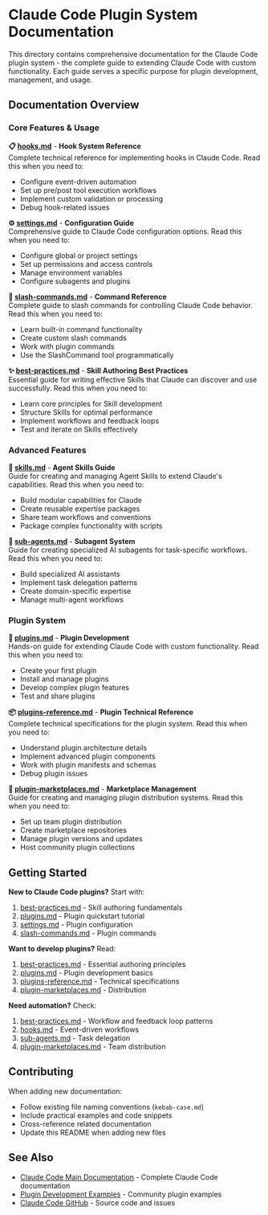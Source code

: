 # Claude Code Plugin System Documentation

This directory contains comprehensive documentation for the Claude Code plugin system - the complete guide to extending Claude Code with custom functionality. Each guide serves a specific purpose for plugin development, management, and usage.

## Documentation Overview

### Core Features & Usage

**📋 [hooks.md](hooks.md)** - **Hook System Reference**<br>
Complete technical reference for implementing hooks in Claude Code. Read this when you need to:
- Configure event-driven automation
- Set up pre/post tool execution workflows
- Implement custom validation or processing
- Debug hook-related issues

**⚙️ [settings.md](settings.md)** - **Configuration Guide**<br>
Comprehensive guide to Claude Code configuration options. Read this when you need to:
- Configure global or project settings
- Set up permissions and access controls
- Manage environment variables
- Configure subagents and plugins

**💬 [slash-commands.md](slash-commands.md)** - **Command Reference**<br>
Complete guide to slash commands for controlling Claude Code behavior. Read this when you need to:
- Learn built-in command functionality
- Create custom slash commands
- Work with plugin commands
- Use the SlashCommand tool programmatically

**✨ [best-practices.md](best-practices.md)** - **Skill Authoring Best Practices**<br>
Essential guide for writing effective Skills that Claude can discover and use successfully. Read this when you need to:
- Learn core principles for Skill development
- Structure Skills for optimal performance
- Implement workflows and feedback loops
- Test and iterate on Skills effectively

### Advanced Features

**🎯 [skills.md](skills.md)** - **Agent Skills Guide**<br>
Guide for creating and managing Agent Skills to extend Claude's capabilities. Read this when you need to:
- Build modular capabilities for Claude
- Create reusable expertise packages
- Share team workflows and conventions
- Package complex functionality with scripts

**🧠 [sub-agents.md](sub-agents.md)** - **Subagent System**<br>
Guide for creating specialized AI subagents for task-specific workflows. Read this when you need to:
- Build specialized AI assistants
- Implement task delegation patterns
- Create domain-specific expertise
- Manage multi-agent workflows

### Plugin System

**🔧 [plugins.md](plugins.md)** - **Plugin Development**<br>
Hands-on guide for extending Claude Code with custom functionality. Read this when you need to:
- Create your first plugin
- Install and manage plugins
- Develop complex plugin features
- Test and share plugins

**📦 [plugins-reference.md](plugins-reference.md)** - **Plugin Technical Reference**<br>
Complete technical specifications for the plugin system. Read this when you need to:
- Understand plugin architecture details
- Implement advanced plugin components
- Work with plugin manifests and schemas
- Debug plugin issues

**🏪 [plugin-marketplaces.md](plugin-marketplaces.md)** - **Marketplace Management**<br>
Guide for creating and managing plugin distribution systems. Read this when you need to:
- Set up team plugin distribution
- Create marketplace repositories
- Manage plugin versions and updates
- Host community plugin collections

## Getting Started

**New to Claude Code plugins?** Start with:
1. [best-practices.md](best-practices.md) - Skill authoring fundamentals
2. [plugins.md](plugins.md) - Plugin quickstart tutorial
3. [settings.md](settings.md) - Plugin configuration
4. [slash-commands.md](slash-commands.md) - Plugin commands

**Want to develop plugins?** Read:
1. [best-practices.md](best-practices.md) - Essential authoring principles
2. [plugins.md](plugins.md) - Plugin development basics
3. [plugins-reference.md](plugins-reference.md) - Technical specifications
4. [plugin-marketplaces.md](plugin-marketplaces.md) - Distribution

**Need automation?** Check:
1. [best-practices.md](best-practices.md) - Workflow and feedback loop patterns
2. [hooks.md](hooks.md) - Event-driven workflows
3. [sub-agents.md](sub-agents.md) - Task delegation
4. [plugin-marketplaces.md](plugin-marketplaces.md) - Team distribution

## Contributing

When adding new documentation:
- Follow existing file naming conventions (`kebab-case.md`)
- Include practical examples and code snippets
- Cross-reference related documentation
- Update this README when adding new files

## See Also

- [Claude Code Main Documentation](/) - Complete Claude Code documentation
- [Plugin Development Examples](https://github.com/anthropics/claude-code-plugins) - Community plugin examples
- [Claude Code GitHub](https://github.com/anthropics/claude-code) - Source code and issues
